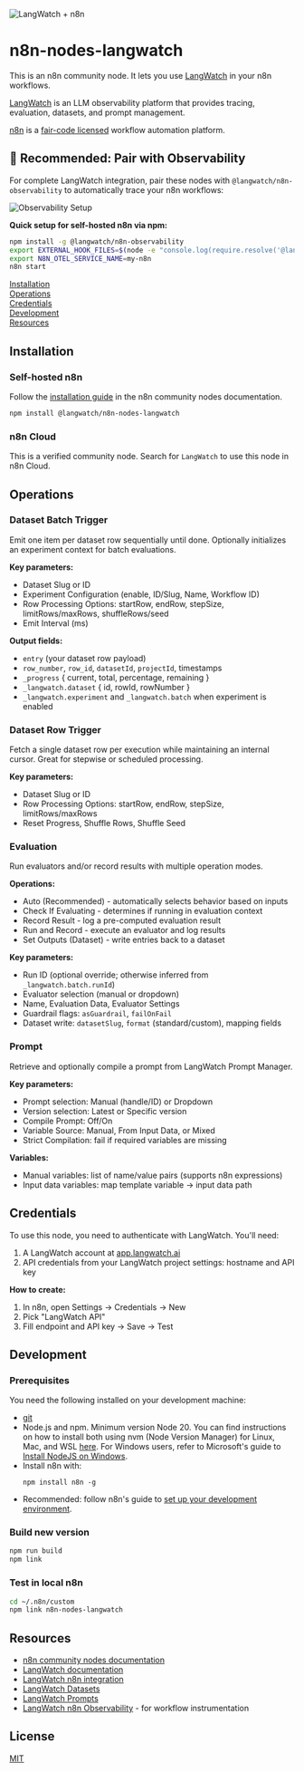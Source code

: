 ![LangWatch + n8n](assets/cover.webp)

# n8n-nodes-langwatch

This is an n8n community node. It lets you use [LangWatch](https://langwatch.ai) in your n8n workflows.

[LangWatch](https://langwatch.ai) is an LLM observability platform that provides tracing, evaluation, datasets, and prompt management.

[n8n](https://n8n.io/) is a [fair-code licensed](https://docs.n8n.io/reference/license/) workflow automation platform.

## 🚀 **Recommended: Pair with Observability**

For complete LangWatch integration, pair these nodes with `@langwatch/n8n-observability` to automatically trace your n8n workflows:

![Observability Setup](assets/observability.webp)

**Quick setup for self-hosted n8n via npm:**
```bash
npm install -g @langwatch/n8n-observability
export EXTERNAL_HOOK_FILES=$(node -e "console.log(require.resolve('@langwatch/n8n-observability/hooks'))")
export N8N_OTEL_SERVICE_NAME=my-n8n
n8n start
```

[Installation](#installation)  
[Operations](#operations)  
[Credentials](#credentials)  
[Development](#development)  
[Resources](#resources)

## Installation

### Self-hosted n8n
Follow the [installation guide](https://docs.n8n.io/integrations/community-nodes/installation/) in the n8n community nodes documentation.

```bash
npm install @langwatch/n8n-nodes-langwatch
```

### n8n Cloud
This is a verified community node. Search for `LangWatch` to use this node in n8n Cloud.

## Operations

### Dataset Batch Trigger
Emit one item per dataset row sequentially until done. Optionally initializes an experiment context for batch evaluations.

**Key parameters:**
- Dataset Slug or ID
- Experiment Configuration (enable, ID/Slug, Name, Workflow ID)
- Row Processing Options: startRow, endRow, stepSize, limitRows/maxRows, shuffleRows/seed
- Emit Interval (ms)

**Output fields:**
- `entry` (your dataset row payload)
- `row_number`, `row_id`, `datasetId`, `projectId`, timestamps
- `_progress` { current, total, percentage, remaining }
- `_langwatch.dataset` { id, rowId, rowNumber }
- `_langwatch.experiment` and `_langwatch.batch` when experiment is enabled

### Dataset Row Trigger
Fetch a single dataset row per execution while maintaining an internal cursor. Great for stepwise or scheduled processing.

**Key parameters:**
- Dataset Slug or ID
- Row Processing Options: startRow, endRow, stepSize, limitRows/maxRows
- Reset Progress, Shuffle Rows, Shuffle Seed

### Evaluation
Run evaluators and/or record results with multiple operation modes.

**Operations:**
- Auto (Recommended) - automatically selects behavior based on inputs
- Check If Evaluating - determines if running in evaluation context
- Record Result - log a pre-computed evaluation result
- Run and Record - execute an evaluator and log results
- Set Outputs (Dataset) - write entries back to a dataset

**Key parameters:**
- Run ID (optional override; otherwise inferred from `_langwatch.batch.runId`)
- Evaluator selection (manual or dropdown)
- Name, Evaluation Data, Evaluator Settings
- Guardrail flags: `asGuardrail`, `failOnFail`
- Dataset write: `datasetSlug`, `format` (standard/custom), mapping fields

### Prompt
Retrieve and optionally compile a prompt from LangWatch Prompt Manager.

**Key parameters:**
- Prompt selection: Manual (handle/ID) or Dropdown
- Version selection: Latest or Specific version
- Compile Prompt: Off/On
- Variable Source: Manual, From Input Data, or Mixed
- Strict Compilation: fail if required variables are missing

**Variables:**
- Manual variables: list of name/value pairs (supports n8n expressions)
- Input data variables: map template variable → input data path

## Credentials

To use this node, you need to authenticate with LangWatch. You'll need:

1. A LangWatch account at [app.langwatch.ai](https://app.langwatch.ai)
2. API credentials from your LangWatch project settings: hostname and API key

**How to create:**
1. In n8n, open Settings → Credentials → New
2. Pick "LangWatch API"
3. Fill endpoint and API key → Save → Test

## Development

### Prerequisites
You need the following installed on your development machine:

- [git](https://git-scm.com/downloads)
- Node.js and npm. Minimum version Node 20. You can find instructions on how to install both using nvm (Node Version Manager) for Linux, Mac, and WSL [here](https://github.com/nvm-sh/nvm). For Windows users, refer to Microsoft's guide to [Install NodeJS on Windows](https://docs.microsoft.com/en-us/windows/dev-environment/javascript/nodejs-on-windows).
- Install n8n with:
  ```
  npm install n8n -g
  ```
- Recommended: follow n8n's guide to [set up your development environment](https://docs.n8n.io/integrations/creating-nodes/build/node-development-environment/).

### Build new version
```bash
npm run build
npm link
```

### Test in local n8n
```bash
cd ~/.n8n/custom
npm link n8n-nodes-langwatch
```

## Resources

- [n8n community nodes documentation](https://docs.n8n.io/integrations/#community-nodes)
- [LangWatch documentation](https://docs.langwatch.ai)
- [LangWatch n8n integration](https://docs.langwatch.ai/integrations/n8n)
- [LangWatch Datasets](https://docs.langwatch.ai/datasets/overview)
- [LangWatch Prompts](https://docs.langwatch.ai/features/prompt-versioning#prompt-versioning)
- [LangWatch n8n Observability](https://github.com/langwatch/n8n-observability) - for workflow instrumentation

## License

[MIT](./LICENSE.md)
